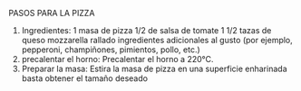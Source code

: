 PASOS PARA LA PIZZA
1. Ingredientes:
    1 masa de pizza
    1/2 de salsa de tomate
    1 1/2 tazas de queso mozzarella rallado
    ingredientes adicionales al gusto (por ejemplo, pepperoni, champiñones, pimientos, pollo, etc.)
2. precalentar el horno:
    Precalentar el horno a 220°C.
3. Preparar la masa:
    Estira la masa de pizza en una superficie enharinada basta obtener el tamaño deseado